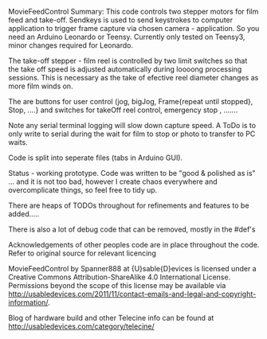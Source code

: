 MovieFeedControl Summary:
  This code controls two stepper motors for film feed and take-off.
  Sendkeys is used to send keystrokes to computer application to trigger frame capture via chosen camera - application.
  So you need an Arduino Leonardo or Teensy. Currently only tested on Teensy3, minor changes required for Leonardo.
  
  The take-off stepper - film reel is controlled by two limit switches
  so that the take off speed is adjusted automatically during loooong processing
  sessions. This is necessary as the take of efective reel diameter changes as
  more film winds on.
  
  The are buttons for user control (jog, bigJog, Frame{repeat until stopped}, Stop, ....}
  and switches for takeOff reel control, emergency stop , .......
  
  Note any serial terminal logging will slow down capture speed. 
  A ToDo is to only write to serial during the wait for film to stop or photo to transfer to PC waits.
  
  Code is split into seperate files (tabs in Arduino GUI).
  
Status - working prototype.
  Code was written to be "good & polished as is" ... and it is not too bad, 
  however I create chaos everywhere and overcomplicate things,
  so feel free to tidy up.
  
  There are heaps of  TODOs throughout for refinements and features to be added.....
  
  There is also a lot of debug code that can be removed, mostly in the #def's


Acknowledgements of other peoples code are in place throughout the code.
Refer to original source for relevant licencing

MovieFeedControl by Spanner888 at {U}sable{D}evices is licensed under a Creative Commons Attribution-ShareAlike 4.0 International License.
Permissions beyond the scope of this license may be available via http://usabledevices.com/2011/11/contact-emails-and-legal-and-copyright-information/.

Blog of hardware build and other Telecine info can be found at http://usabledevices.com/category/telecine/
